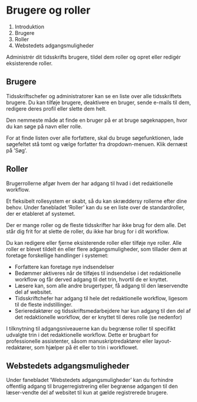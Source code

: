 # Brugere og roller

1. Introduktion
2. Brugere
3. Roller
4. Webstedets adgangsmuligheder

Administrér dit tidsskrifts brugere, tildel dem roller og opret eller redigér eksisterende roller.

## Brugere

Tidsskriftschefer og administratorer kan se en liste over alle tidsskriftets brugere. Du kan tilføje brugere, deaktivere en bruger, sende e-mails til dem, redigere deres profil eller slette dem helt.

Den nemmeste måde at finde en bruger på er at bruge søgeknappen, hvor du kan søge på navn eller rolle.

For at finde listen over alle forfattere, skal du bruge søgefunktionen, lade søgefeltet stå tomt og vælge forfatter fra dropdown-menuen. Klik dernæst på ’Søg’.

## Roller

Brugerrollerne afgør hvem der har adgang til hvad i det redaktionelle workflow.

Et fleksibelt rollesystem er skabt, så du kan skræddersy rollerne efter dine behov. Under fanebladet ’Roller’ kan du se en liste over de standardroller, der er etableret af systemet.

Der er mange roller og de fleste tidsskrifter har ikke brug for dem alle. Det står dig frit for at slette de roller, du ikke har brug for i dit workflow.

Du kan redigere eller fjerne eksisterende roller eller tilføje nye roller. Alle roller er blevet tildelt én eller flere adgangsmuligheder, som tillader dem at foretage forskellige handlinger i systemet:

* Forfattere kan foretage nye indsendelser
* Bedømmer aktiveres når de tilføjes til indsendelse i det redaktionelle workflow og får derved adgang til det trin, hvortil de er knyttet.
* Læsere kan, som alle andre brugertyper, få adgang til den læservendte del af websitet.
* Tidsskriftchefer har adgang til hele det redaktionelle workflow, ligesom til de fleste indstillinger.
* Serieredaktører og tidsskriftsmedarbejdere har kun adgang til den del af det redaktionelle workflow, der er knyttet til deres rolle \(se nedenfor\)

I tilknytning til adgangsniveauerne kan du begrænse roller til specifikt udvalgte trin i det redaktionelle workflow. Dette er brugbart for professionelle assistenter, såsom manuskriptredaktører eller layout-redaktører, som hjælper på ét eller to trin i workflowet.

## Webstedets adgangsmuligheder

Under fanebladet ’Webstedets adgangsmuligheder’ kan du forhindre offentlig adgang til brugerregistrering eller begrænse adgangen til den læser-vendte del af websitet til kun at gælde registrerede brugere.



